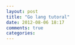 ```yaml
---
layout: post
title: "Go lang tutoral"
date: 2012-08-06 18:17
comments: true
categories: 
---
```

